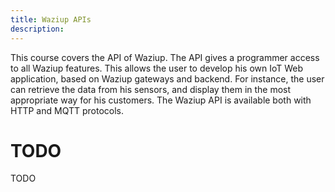 ```yaml
---
title: Waziup APIs
description: 
---
```


This course covers the API of Waziup. The API gives a programmer access to all Waziup features. This allows the user to develop his own IoT Web application, based on Waziup gateways and backend. For instance, the user can retrieve the data from his sensors, and display them in the most appropriate way for his customers. The Waziup API is available both with HTTP and MQTT protocols.

# TODO

TODO